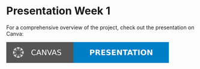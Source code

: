 
# Presentation Week 1

For a comprehensive overview of the project, check out the presentation on Canva:  

[![Presentation](../logo.svg)](https://www.canva.com/design/DAGV9Z27ZSA/eM0QLgLvtj5FMVYIzDwfag/view?utm_content=DAGV9Z27ZSA&utm_campaign=designshare&utm_medium=link2&utm_source=uniquelinks&utlId=hc517fc9fef)





